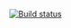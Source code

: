[![Build status](https://ci.appveyor.com/api/projects/status/8802lsdudp8crke0?svg=true)](https://ci.appveyor.com/project/EkaterinaDuzh/forms-hex2rgb)
